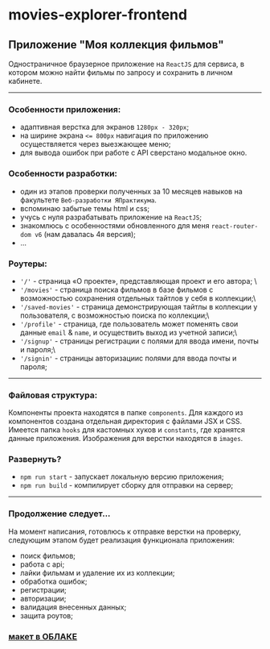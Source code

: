 # movies-explorer-frontend

## Приложение "Моя коллекция фильмов"

Одностраничное браузерное приложение на `ReactJS` для сервиса, в котором можно найти фильмы по запросу и сохранить в личном кабинете.

---

### Особенности приложения:

- адаптивная верстка для экранов `1280px - 320px`;
- на ширине экрана `<= 800px` навигация по приложению осуществляется через выезжающее меню;
- для вывода ошибок при работе с API сверстано модальное окно.

### Особенности разработки:

- один из этапов проверки полученных за 10 месяцев навыков на факультете `Веб-разработки ЯПрактикума`.
- вспоминаю забытые темы html и css;
- учусь с нуля разрабатывать приложение на `ReactJS`;
- знакомлюсь с особенностями обновленного для меня `react-router-dom v6` (нам давалась 4я версия);
- ...

### Роутеры:

- `'/'` - страница «О проекте», представляющая проект и его автора; \
- `'/movies'` - страница поиска фильмов в базе фильмов с возможностью сохранения отдельных тайтлов у себя в коллекции;\
- `'/saved-movies'` - страница демонстрирующая тайтлы в коллекции у пользователя, с возможностью поиска по коллекции;\
- `'/profile'` - страница, где пользователь может поменять свои данные `email` & `name`, и осуществить выход из учетной записи;\
- `'/signup'` - страницы регистрации с полями для ввода имени, почты и пароля;\
- `'/signin'` - страницы авторизациис полями для ввода почты и пароля;

---

### Файловая структура:
Компоненты проекта находятся в папке `components`. Для каждого из компонентов создана отдельная директория с файлами JSX и CSS.\
Имеется папка `hooks` для кастомных хуков и `constants`, где хранятся данные приложения. Изображения для верстки находятся в `images`.

### Развернуть?
- `npm run start` - запускает локальную версию приложения;
- `npm run build` - компилирует сборку для отправки на сервер;

---

### Продолжение следует...

На момент написания, готовлюсь к отправке верстки на проверку, следующим этапом будет реализация функционала приложения:
- поиск фильмов;
- работа с api;
- лайки фильмам и удаление их из коллекции;
- обработка ошибок;
- регистрации;
- авторизации;
- валидация внесенных данных;
- защита роутов;

### [макет в ОБЛАКЕ](https://disk.yandex.ru/d/MFfNa1KunMQ8-w)
